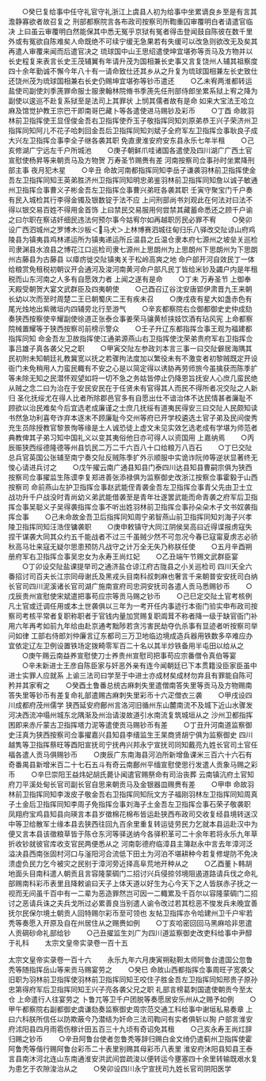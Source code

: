 <!-- { "loadSidebar": true } -->
　　○癸巳复给事中任守礼官守礼浙江上虞县人初为给事中坐累谪良乡至是有言其澹静寡欲者故召复之  刑部都察院言各布政司按察司所鞫重囚审覆明白者请遣官临决  上曰虽云审覆明白然能保其中悉无冤乎京狱有冤者得击登闻鼓自陈彼在数千里外或有冤欲自陈难矣人命既绝不可续宁缓无急果若有失缓可以改急则欲改无及矣其再遣人审覆来闻而后遣官决之  琉球国中山王思绍遣使坤宜堪弥等贡马及方物并以长史程复来表言长史王茂辅翼有年请升茂为国相兼长史事又言复饶州人辅其祖察度四十余年勤诚不懈今年八十有一请命致仕还其乡从之升复为琉球国相兼左长史致仕还饶州茂为琉球国相兼右长史仍赐坤宜堪弥等钞币遣还
　　○乙未宥两淮都转运盐使司副使刘季箎罪命服士服隶翰林院脩书季箎先任刑部侍郎坐累系狱上宥之降为副使以逡巡不赴复系狱至是法司上其罪状  上悯其儒者故有是命  如来大宝法王哈立麻及馆觉护教王宗巴干即南哥巴藏卜等各遣使进马赐钞及彩币
　　○丁酉  命故羽林前卫指挥使王显侄俊金吾右卫指挥使乔玉子敬指挥同知刘原弟恭王兴子荣济州卫指挥同知阿儿不花子哈刺回金吾后卫指挥同知刘斌子全府军左卫指挥佥事耿良子成大兴左卫指挥佥事李全子继各袭其职  免直隶淮安府安东县永乐七年半租
　　○己亥修湖广宁远左千户所城池
　　○庚子朝鲜爪哇诸国各遣使及四川湖广广西土官宣慰使杨昇等来朝贡马及方物贺  万寿圣节赐赉有差  河南按察司佥事孙时坐累降刑部主事  夜月犯木星
　　○辛丑  命故河南都指挥同知李岳子谦袭羽林前卫指挥使金吾左卫指挥同知王英弟胜济州卫指挥同知明忠弟鉴羽林前卫指挥同知詹以诚子敏通州卫指挥佥事曹义子彬金吾左卫指挥佥事曹兴弟旺各袭其职  壬寅守聚宝门千户奏有民入城检其行李得金镯及银数锭于法不应  上问刑部尚书刘观此在何法对曰法不得以银交易百姓不得用金首饰  上曰禁民交易服用何尝禁其藏蓄命悉还之顾千户谕之曰尔职在察诘奸细民违法何预尔事今姑宥尔如再越职厉民必罪不宥
　　○癸卯设广西泗城州之罗博木沙板＜马犬＞上林博赛泗城往甸归乐八驿改交阯谅山府鸡陵县为镇夷县鸡林递运所为镇夷递运所丘温县之丘温仓隶本府七源州之坡垒关巡检司隶渊县水浪县之博花江口巡检司隶七源州上思朗州为上思朗州下思朗州为下思朗州古藤县为古藤县  以瘴疠徙交阯镇夷关于松岭高爽之地  命户部开河自效民丁一体给粮赏免租税初朝议开会通河及浚河南黄河命户部凡民丁皆给米钞及蠲户内是年租税而山东河南之人多有自愿效力者  上闻之遂有是命
　　○丁未  万寿圣节  上御奉天殿受朝贺大宴文武群臣及四夷朝使
　　○己酉召辽谷沈安唐郢伊肃晋九王来朝长幼以次而至时周楚二王已朝蜀庆二王有疾未召
　　○庚戌夜有星大如盏赤色有尾光烛地出紫微垣内四辅旁北行至游气
　　○辛亥都察院右佥御都御史史仲成劾奏狭西按察使辛耀副使徐道正张泰佥事姜荣马骧黄桢挟妓饮酒有玷风宪  上命都察院械置耀等于狭西按察司前榜示警众
　　○壬子升辽东都指挥佥事王观为福建都指挥同知  命金吾左卫故指挥使江通弟源燕山右卫指挥使沈荣弟贵府军右卫指挥佥事吕雄子真各袭父兄之职
　　○甲寅交阯左参政刘本言三事一曰交阯僻居海隅其民初附未知朝廷礼教冀宽以抚之若骤拘法度加以繁役未有不激变者初黎贼既定开设衙门未免稍用人力蛮民輙有不安之心是以简定得以诱胁再劳师旅今虽擒获而陈季扩等未除无知之民潜怀观望如将一切不急之务姑皆停止仍降恩旨抚安人心庶几蛮民绝从贼之念二曰为治在于安民安民在于任贤未有官得其人而民不得所者况交阯之人新归  圣化抚绥尤在得人比者所除郡邑官多有自愿出仕不谙治体不达民情甚者廉耻不顾欲以治民难矣今后宜选老成廉谨之士庶几抚绥有道夷民得安三曰交阯人民颇知读书然急功利喜夸诈弃本逐末不顾廉耻今交州等府已开学校遴选土官子弟及民间俊秀充生员除授教官黎景恂等缘是土人诚恐徒上虚文未见实效乞选老成有学堪为师范者典教俾其子弟习知中国礼义以变其夷俗他日亦可得人以资国用  上嘉纳焉
　　○丙辰赈狭西绥德隆德等州县饥民二万二千六百八十口给粮万八百石
　　○丁巳交阯总兵官英国公张辅至南宁奏交阯反贼陈季扩外示顺服中实诡诈阮帅等逆状显著终无悛心请进兵讨之
　　○戊午擢云南广通县知县门泰四川达县知县曹嗣宗俱为狭西按察司佥事擢监生陈谟李复郑进善张添禄俱为监察御史改浙江按察佥事霍毅于山西按察司  命前燕山左护卫指挥佥事赵武能侄青袭金吾左卫指挥佥事青父先由卫士立战功升千户战没时青尚幼义弟武能借袭至是青年壮遂罢武能而命青袭之府军后卫指挥佥事吴聪义子吴得袭指挥佥事不听出姓羽林前卫指挥佥事孙朵朵木子文书奴袭指挥佥事
　　○己未命故金吾卫后指挥同知周宁弟智燕山前卫指挥同知刘海子兴孝陵卫指挥同知汪浩侄镛袭职
　　○庚申敕镇守大同江阴侯吴高曰近得谍报虏寇失捏干谋袭大同其众约五千能战者不过三千虽贼少然不可忽况今春已寇甯夏虏志必骄秋高马壮来寇无疑尔思患预防凡战守之计万全无失乃称朕任使
　　○五月辛酉朔册府军右卫指挥佥事吴忠女为永寿王尚灴妃
　　○乙丑端午节赐文武群臣宴
　　○丁卯设交阯盐课提举司之通济盐仓谅江府古陇县之小关巡检司  四川天全六番招讨司百夫长江宗同母谢氏及黑戎头目南科叔刺麻也奢言千来朝普安安抚司白纳长官司四川泥溪诸长官司湖广施南宣府司忠洞安抚司各遣人贡马悉赐钞币
　　○戊辰贵州宣慰使宋斌遣把事苟应宗等贡马赐之钞币
　　○己巳定交阯土官考核例凡土官或迁调任用或本土世袭俱以三年为一考开任内事迹行本衙门验实申布政司按察司考核平常者复职称职者于官钱内量加赏赐复职阘茸不称者降一级于缺官衙门补用六年再考如前九年给由赴京通考黜陟若贪污害民劫夺仇杀事有显迹者听按察司举问如律  工部右侍郎刘仲廉言辽东都司三万卫地临边境成造兵器用铁数多卒难应办宜依定辽左卫例设置铁场定拨畸零军百二十名以其半炒铁备用半屯田以给从之
　　○庚午赐云南益养宣慰使刀士养贵州宣慰司把事苟应宗番僧令真伯等宴
　　○辛未新进士王彦自陈臣家与奸恶外亲有连今闻朝廷已下本贯籍没臣家臣虽中进士实罪人应就系  上谕三法司曰学至于中进士亦成材矣成材勿弃且有罪能自陈可矜并其家宥之
　　○癸酉土鲁番总统古麻刺失里遣僧南答失里等贡马及方物赐南答失里等钞币有差复命礼部遣赐古麻刺失里彩币十六疋僧衣三袭
　　○甲戌设四川成都府茂州儒学  狭西延安府鄜州言洛河旧循州东山麓南流不及城下近山水骤发河决西流冲塌州城东北隅渐及州治请浚故道引水南流复筑城垣从之  沙州卫都指挥困即来赤斤蒙古卫指挥塔力泥等遣使贡马赐钞币有差
　　○丁丑升河南道监察御史汪真为狭西按察司佥事擢嘉兴县知县李缙监生王杲商贤胡宁俱为监察御史  四川越隽等卫指挥蔡旺等酉阳宣抚司宁抚冉兴邦永宁宣抚司同知戴亮九姓长官司土官任福各遣人贡马俱赐钞币
　　○庚辰广东南海县河泊所新增鱼课米三百六十六石有奇番禺县新增米百二十七石五斗有奇云南鄜州平缅宣慰使思行发遣人贡象马赐之彩币
　　○辛巳崇阳王益炜妃胡氏薨讣闻遣官赐祭命有司治丧葬  云南镇沆府土官知府刀平溪处甸长官司副长官自思来朝贡马及金银器皿赐赉有差
　　○甲申  命故羽林前卫指挥同知李泼皮子敬金吾右卫指挥同知阮文方子福刚羽林左卫指挥同知周真子土金后卫指挥同知李周子免指挥佥事刘海子土金吾左卫指挥佥事石荣子敬袭职  凤翔府宝鸡县知县向瑛言本县岁徵棉花棉布皆运赴狭西布政司交收复经县境转送汉中等卫给散军士缘本县去狭西往回九百余里重复转运徒劳民力乞就本县运赴汉中为便又言本县该徵粮草皆于陈仓东河等驿送纳今各驿积革可二十余年若将永乐九年草折收钞就彼官库收支官民两便悉从之  河南彰德府临漳县主簿赵永中言去年漳河泛溢决县西南张固村河口与滏阳河合流低下田土为河泊不堪耕种今若复修堤防不免决溃虚负民力乞今被灾之民别于漳河旁近择高阜荒地开种从之
　　○乙酉董卜韩胡地面头目南科遣人朝贡且言容隆蒙碉门二招讨兴兵侵掠邻境阻遏道路请兵伐之命礼部赐南科彩币表里且降敕谕曰天子上体天道以好生为心今天下之人皆朕赤子抚之一视而无间虽千百中有一二辈为恶造罪然岂可因一二輙累及千百尔以容隆蒙碉门二招讨之恶请兵诛之夫兵戈所过必累善良当别遣人谕令改过若其稔恶不悛发兵未晚宜善抚尔民保尔境土朝贡人回特赐尔彩币至可领也  友帖卫指挥亦令哈建州卫千户牢若秃等奏愿入开原及自在州居住从之赐赉如例
　　○丁亥哈密回回马黑麻哈非思遣人贡碙砂命礼部给钞
　　○己丑擢监生刘广为四川道监察御史改吏科给事中尹醇于礼科
　　太宗文皇帝实录卷一百十五


太宗文皇帝实录卷一百十六
　　永乐九年六月庚寅朔鞑靼太师阿鲁台遣国公忽鲁秃等随指挥岳山等来贡马赐宴劳之
　　○癸巳  命故山西都指挥佥事周旺子宽袭父旧职为羽林前卫指挥使羽林前卫指挥同知王咬住子胜金吾左卫指挥同知邢贵子原孙忠第得府军后卫指挥同知王兴子亮各袭父兄之职  礼部言榜葛刺国遣使朝贡今至太仓  上命遣行人往宴劳之  卜鲁兀等卫千户团脱等奏愿居安乐州从之赐予如例
　　○甲午都察院右副都御史虞谦劾奏监察御史周宗范交通工科给事中谢垣私易奏章  上曰六科朕所信任以防欺蔽今乃潜结为奸命三法司鞫问有实者俱斩以狥  户部言淮安府沭阳县四月雨雹伤稼计田五百三十九顷有奇诏免其租
　　○己亥永寿王尚灴辞归赐之钞币
　　○辛丑阿鲁台使者忽鲁秃等辞归赐白金文绮仍遣蓟州卫指挥使霍阿鲁秃等偕行赐阿鲁台彩币二十表里别赐其母彩币八表里  淮安府沐阳县知县王泰言县南沐河北连山东南通淮安洪武间尝疏浚以便转运今壅塞四十余里转输既艰水复为患乞于农隙浚治从之
　　○癸卯设四川永宁宣抚司九姓长官司阴阳医学
